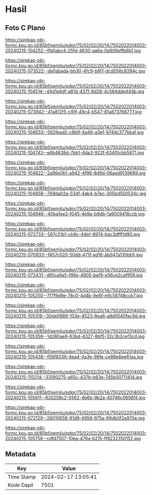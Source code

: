 # Hasil

## Foto C Plano

https://sirekap-obj-formc.kpu.go.id/85bf/pemilu/pdpr/75/02/02/20/14/7502022014003-20240215-104252--ffa0abc4-25fd-4630-aa6a-0a906effb8b1.jpg

https://sirekap-obj-formc.kpu.go.id/85bf/pemilu/pdpr/75/02/02/20/14/7502022014003-20240215-073522--de0abada-bb30-4fc9-b6f1-dcd056c8284c.jpg

https://sirekap-obj-formc.kpu.go.id/85bf/pemilu/pdpr/75/02/02/20/14/7502022014003-20240215-104514--44d1e8df-a81d-437f-8d28-4c584dde444b.jpg

https://sirekap-obj-formc.kpu.go.id/85bf/pemilu/pdpr/75/02/02/20/14/7502022014003-20240215-073942--41a812f5-c91f-49c4-b547-81a873768777.jpg

https://sirekap-obj-formc.kpu.go.id/85bf/pemilu/pdpr/75/02/02/20/14/7502022014003-20240215-104633--592fead2-c8b9-4a49-a3e1-974dc377bbaf.jpg

https://sirekap-obj-formc.kpu.go.id/85bf/pemilu/pdpr/75/02/02/20/14/7502022014003-20240215-104743--e6b4638d-7bb1-4da3-922f-634f0cbb5871.jpg

https://sirekap-obj-formc.kpu.go.id/85bf/pemilu/pdpr/75/02/02/20/14/7502022014003-20240215-104822--2a66e0b1-a942-4f96-8d9d-06aed9139689.jpg

https://sirekap-obj-formc.kpu.go.id/85bf/pemilu/pdpr/75/02/02/20/14/7502022014003-20240215-104858--769da02a-534f-4ab4-b7ec-305bd550534c.jpg

https://sirekap-obj-formc.kpu.go.id/85bf/pemilu/pdpr/75/02/02/20/14/7502022014003-20240215-104946--40ba1ee3-f045-4e9a-b9db-1a9009418ccb.jpg

https://sirekap-obj-formc.kpu.go.id/85bf/pemilu/pdpr/75/02/02/20/14/7502022014003-20240215-072733--597c51b1-cb9c-44bf-8974-bac3dfff1d90.jpg

https://sirekap-obj-formc.kpu.go.id/85bf/pemilu/pdpr/75/02/02/20/14/7502022014003-20240215-070933--f457c020-50dd-471f-ad16-ab047a130bb5.jpg

https://sirekap-obj-formc.kpu.go.id/85bf/pemilu/pdpr/75/02/02/20/14/7502022014003-20240215-072431--df0ca9a5-f98e-4805-baf9-e56ce2caf959.jpg

https://sirekap-obj-formc.kpu.go.id/85bf/pemilu/pdpr/75/02/02/20/14/7502022014003-20240215-105250--7f7f9d9e-78c0-4d4b-9e6f-e9c58748ccb7.jpg

https://sirekap-obj-formc.kpu.go.id/85bf/pemilu/pdpr/75/02/02/20/14/7502022014003-20240215-105318--30de0889-103e-4523-8ea6-a8d0540fac9d.jpg

https://sirekap-obj-formc.kpu.go.id/85bf/pemilu/pdpr/75/02/02/20/14/7502022014003-20240215-105358--1d280ae9-63bd-4327-8bf5-32c3b2cef3cd.jpg

https://sirekap-obj-formc.kpu.go.id/85bf/pemilu/pdpr/75/02/02/20/14/7502022014003-20240215-105438--f59f8336-4ea4-4a3e-98fe-ce88e8ee61aa.jpg

https://sirekap-obj-formc.kpu.go.id/85bf/pemilu/pdpr/75/02/02/20/14/7502022014003-20240215-110214--33190275-a65c-437b-b63e-745b00711414.jpg

https://sirekap-obj-formc.kpu.go.id/85bf/pemilu/pdpr/75/02/02/20/14/7502022014003-20240215-105611--820258c2-0562-4b6b-9b2a-40746c0606f4.jpg

https://sirekap-obj-formc.kpu.go.id/85bf/pemilu/pdpr/75/02/02/20/14/7502022014003-20240215-072129--26010658-81d9-4958-975a-69db0f2a970e.jpg

https://sirekap-obj-formc.kpu.go.id/85bf/pemilu/pdpr/75/02/02/20/14/7502022014003-20240215-105758--cdfd7507-10ea-476a-b215-ff8232350152.jpg


## Metadata

| Key        | Value               |
| ---------- | ------------------- |
| Time Stamp | 2024-02-17 13:05:41 |
| Kode Dapil | 7501                |



